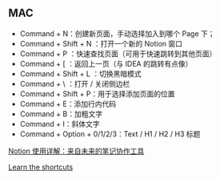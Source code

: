 ## MAC

- Command + N：创建新页面，手动选择加入到哪个 Page 下；
- Command + Shift + N ：打开一个新的 Notion 窗口
- Command + P ：快速查找页面（可用于快速跳转到其他页面）
- Command + [ ：返回上一页（与 IDEA 的跳转有点像）
- Command + Shift + L ：切换黑暗模式
- Command + \ ：打开 / 关闭侧边栏
- Command + Shift + P：用于选择添加页面的位置
- Command + E：添加行内代码
- Command + B：加粗文字
- Command + I：斜体文字
- Command + Option + 0/1/2/3：Text / H1 / H2 / H3 标题



[Notion 使用详解：来自未来的笔记协作工具](https://sspai.com/post/52176)

[Learn the shortcuts](https://www.notion.so/Learn-the-shortcuts-66e28cec810548c3a4061513126766b0)

